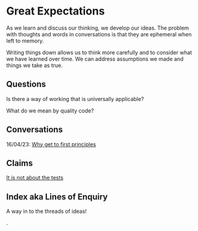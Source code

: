 # Great Expectations

As we learn and discuss our thinking, we develop our ideas. The problem with thoughts and words in conversations is that they are ephemeral when left to memory.

Writing things down allows us to think more carefully and to consider what we have learned over time. We can address assumptions we made and things we take as true.

## Questions

Is there a way of working that is universally applicable?

What do we mean by quality code?

## Conversations

16/04/23: [Why get to first principles](Notes/Why%20get%20to%20first%20principles.md)

## Claims

[It is not about the tests](Notes/It%20is%20not%20about%20the%20tests.md)

## Index aka Lines of Enquiry

A way in to the threads of ideas!

.
